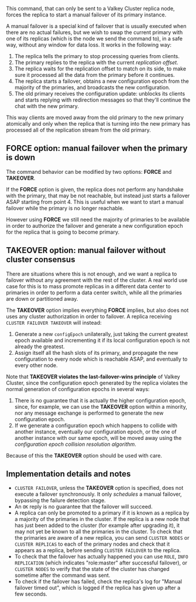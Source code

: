 This command, that can only be sent to a Valkey Cluster replica node, forces
the replica to start a manual failover of its primary instance.

A manual failover is a special kind of failover that is usually executed when
there are no actual failures, but we wish to swap the current primary with one
of its replicas (which is the node we send the command to), in a safe way,
without any window for data loss. It works in the following way:

1. The replica tells the primary to stop processing queries from clients.
2. The primary replies to the replica with the current *replication offset*.
3. The replica waits for the replication offset to match on its side, to make sure it processed all the data from the primary before it continues.
4. The replica starts a failover, obtains a new configuration epoch from the majority of the primaries, and broadcasts the new configuration.
5. The old primary receives the configuration update: unblocks its clients and starts replying with redirection messages so that they'll continue the chat with the new primary.

This way clients are moved away from the old primary to the new primary
atomically and only when the replica that is turning into the new primary
has processed all of the replication stream from the old primary.

## FORCE option: manual failover when the primary is down

The command behavior can be modified by two options: **FORCE** and **TAKEOVER**.

If the **FORCE** option is given, the replica does not perform any handshake
with the primary, that may be not reachable, but instead just starts a
failover ASAP starting from point 4. This is useful when we want to start
a manual failover while the primary is no longer reachable.

However using **FORCE** we still need the majority of primaries to be available
in order to authorize the failover and generate a new configuration epoch
for the replica that is going to become primary.

## TAKEOVER option: manual failover without cluster consensus

There are situations where this is not enough, and we want a replica to failover
without any agreement with the rest of the cluster. A real world use case
for this is to mass promote replicas in a different data center to primaries
in order to perform a data center switch, while all the primaries are down
or partitioned away.

The **TAKEOVER** option implies everything **FORCE** implies, but also does
not uses any cluster authorization in order to failover. A replica receiving
`CLUSTER FAILOVER TAKEOVER` will instead:

1. Generate a new `configEpoch` unilaterally, just taking the current greatest epoch available and incrementing it if its local configuration epoch is not already the greatest.
2. Assign itself all the hash slots of its primary, and propagate the new configuration to every node which is reachable ASAP, and eventually to every other node.

Note that **TAKEOVER violates the last-failover-wins principle** of Valkey Cluster, since the configuration epoch generated by the replica violates the normal generation of configuration epochs in several ways:

1. There is no guarantee that it is actually the higher configuration epoch, since, for example, we can use the **TAKEOVER** option within a minority, nor any message exchange is performed to generate the new configuration epoch.
2. If we generate a configuration epoch which happens to collide with another instance, eventually our configuration epoch, or the one of another instance with our same epoch, will be moved away using the *configuration epoch collision resolution algorithm*.

Because of this the **TAKEOVER** option should be used with care.

## Implementation details and notes

* `CLUSTER FAILOVER`, unless the **TAKEOVER** option is specified, does not execute a failover synchronously.
  It only *schedules* a manual failover, bypassing the failure detection stage.
* An `OK` reply is no guarantee that the failover will succeed.
* A replica can only be promoted to a primary if it is known as a replica by a majority of the primaries in the cluster.
  If the replica is a new node that has just been added to the cluster (for example after upgrading it), it may not yet be known to all the primaries in the cluster.
  To check that the primaries are aware of a new replica, you can send `CLUSTER NODES` or `CLUSTER REPLICAS` to each of the primary nodes and check that it appears as a replica, before sending `CLUSTER FAILOVER` to the replica.
* To check that the failover has actually happened you can use `ROLE`, `INFO REPLICATION` (which indicates "role:master" after successful failover), or `CLUSTER NODES` to verify that the state of the cluster has changed sometime after the command was sent.
* To check if the failover has failed, check the replica's log for "Manual failover timed out", which is logged if the replica has given up after a few seconds.
